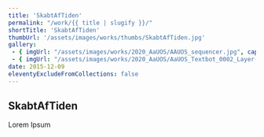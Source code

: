 ```yaml
---
title: 'SkabtAfTiden'
permalink: "/work/{{ title | slugify }}/"
shortTitle: 'SkabtAfTiden'
thumbUrl: '/assets/images/works/thumbs/SkabtAfTiden.jpg'
gallery:
 - { imgUrl: "/assets/images/works/2020_AaUOS/AAUOS_sequencer.jpg", caption: "" }
 - { imgUrl: "/assets/images/works/2020_AaUOS/AaUOS_Textbot_0002_Layer-20.jpg", caption: "" }
date: 2015-12-09
eleventyExcludeFromCollections: false
---
```



<div class="Grid Grid--gutters Grid--full large-Grid--fit">
  <div class="Grid-cell">
    <div class='headerGroup'>
      <h2>SkabtAfTiden</h2>
      <p>Lorem Ipsum</p>
    </div>
  </div>
</div>